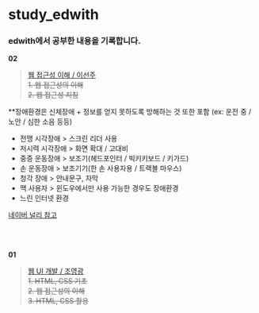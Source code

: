 # study_edwith

### edwith에서 공부한 내용을 기록합니다.

<strong>02</strong>
> <a href="https://www.boostcourse.org/web201/joinLectures/193141" target="_blank">웹 접근성 이해 / 이선주</a><br>
<del>1. 웹 접근성의 이해</del><br>
<del>2. 웹 접근성 지침</del><br>

**장애환경은 신체장애 + 정보를 얻지 못하도록 방해하는 것 또한 포함
(ex: 운전 중 / 노안 / 심한 소음 등등)
- 전맹 시각장애 > 스크린 리더 사용
- 저시력 시각장애 > 화면 확대 / 고대비
- 중증 운동장애 > 보조기(헤드포인터 / 빅키키보드 / 키가드)
- 손 운동장애 > 보조기기(한 손 사용자용 / 트랙볼 마우스)
- 청각 장애 > 안내문구, 자막
- 맥 사용자 > 윈도우에서만 사용 가능한 경우도 장애환경
- 느린 인터넷 환경

<a href="https://nax.naver.com/index" target="_blank">네이버 널리 참고</a>

<br><br>

<strong>01</strong>
> <a href="https://www.boostcourse.org/web344/joinLectures/20901" target="_blank">웹 UI 개발 / 조영광</a><br>
<del>1. HTML, CSS 기초</del><br>
<del>2. 웹 접근성의 이해</del><br>
<del>3. HTML, CSS 활용</del><br>


<!-- ![ezgif com-gif-maker](https://user-images.githubusercontent.com/64449865/113470663-4b09c680-9492-11eb-9e91-035a9de3bc96.gif) -->
